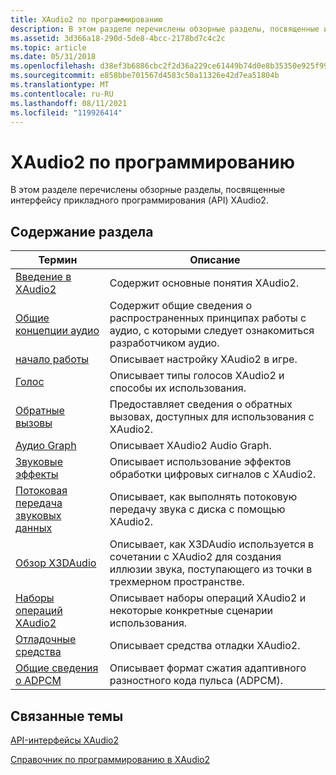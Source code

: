```yaml
---
title: XAudio2 по программированию
description: В этом разделе перечислены обзорные разделы, посвященные интерфейсу прикладного программирования (API) XAudio2.
ms.assetid: 3d366a18-290d-5de8-4bcc-2178bd7c4c2c
ms.topic: article
ms.date: 05/31/2018
ms.openlocfilehash: d38ef3b6886cbc2f2d36a229ce61449b74d0e8b35350e925f994f25c0181ddf7
ms.sourcegitcommit: e858bbe701567d4583c50a11326e42d7ea51804b
ms.translationtype: MT
ms.contentlocale: ru-RU
ms.lasthandoff: 08/11/2021
ms.locfileid: "119926414"
---
```

# <a name="xaudio2-programming-guide"></a>XAudio2 по программированию

В этом разделе перечислены обзорные разделы, посвященные интерфейсу прикладного программирования (API) XAudio2.

## <a name="in-this-section"></a>Содержание раздела



| Термин                                                                                                                                                                                       | Описание                                                                                                                              |
|--------------------------------------------------------------------------------------------------------------------------------------------------------------------------------------------|------------------------------------------------------------------------------------------------------------------------------------------|
| <span id="XAudio2_Introduction"></span><span id="xaudio2_introduction"></span><span id="XAUDIO2_INTRODUCTION"></span>[Введение в XAudio2](xaudio2-introduction.md)<br/>           | Содержит основные понятия XAudio2.<br/>                                                                                              |
| <span id="Common_Audio_Concepts"></span><span id="common_audio_concepts"></span><span id="COMMON_AUDIO_CONCEPTS"></span>[Общие концепции аудио](common-audio-concepts.md)<br/>      | Содержит общие сведения о распространенных принципах работы с аудио, с которыми следует ознакомиться разработчиком аудио.<br/>                               |
| <span id="Getting_Started"></span><span id="getting_started"></span><span id="GETTING_STARTED"></span>[начало работы](getting-started.md)<br/>                                    | Описывает настройку XAudio2 в игре.<br/>                                                                                         |
| <span id="Voices"></span><span id="voices"></span><span id="VOICES"></span>[Голос](voices.md)<br/>                                                                                 | Описывает типы голосов XAudio2 и способы их использования.<br/>                                                                   |
| <span id="Callbacks"></span><span id="callbacks"></span><span id="CALLBACKS"></span>[Обратные вызовы](callbacks.md)<br/>                                                                  | Предоставляет сведения о обратных вызовах, доступных для использования с XAudio2.<br/>                                                          |
| <span id="Audio_Graph"></span><span id="audio_graph"></span><span id="AUDIO_GRAPH"></span>[Аудио Graph](audio-graphs.md)<br/>                                                       | Описывает XAudio2 Audio Graph.<br/>                                                                                            |
| <span id="Audio_Effects"></span><span id="audio_effects"></span><span id="AUDIO_EFFECTS"></span>[Звуковые эффекты](audio-effects.md)<br/>                                              | Описывает использование эффектов обработки цифровых сигналов с XAudio2.<br/>                                                               |
| <span id="Streaming_Audio_Data"></span><span id="streaming_audio_data"></span><span id="STREAMING_AUDIO_DATA"></span>[Потоковая передача звуковых данных](streaming-audio-data.md)<br/>           | Описывает, как выполнять потоковую передачу звука с диска с помощью XAudio2.<br/>                                                                      |
| <span id="X3DAudio_Overview"></span><span id="x3daudio_overview"></span><span id="X3DAUDIO_OVERVIEW"></span>[Обзор X3DAudio](x3daudio.md)<br/>                                   | Описывает, как X3DAudio используется в сочетании с XAudio2 для создания иллюзии звука, поступающего из точки в трехмерном пространстве.<br/> |
| <span id="XAudio2_Operation_Sets"></span><span id="xaudio2_operation_sets"></span><span id="XAUDIO2_OPERATION_SETS"></span>[Наборы операций XAudio2](xaudio2-operation-sets.md)<br/> | Описывает наборы операций XAudio2 и некоторые конкретные сценарии использования.<br/>                                                 |
| <span id="Debugging_Facilities"></span><span id="debugging_facilities"></span><span id="DEBUGGING_FACILITIES"></span>[Отладочные средства](debugging-facilities.md)<br/>           | Описывает средства отладки XAudio2. <br/>                                                                                  |
| <span id="ADPCM_Overview"></span><span id="adpcm_overview"></span><span id="ADPCM_OVERVIEW"></span>[Общие сведения о ADPCM](adpcm-overview.md)<br/>                                         | Описывает формат сжатия адаптивного разностного кода пульса (ADPCM).<br/>                                         |



 

## <a name="related-topics"></a>Связанные темы

<dl> <dt>

[API-интерфейсы XAudio2](xaudio2-apis-portal.md)
</dt> <dt>

[Справочник по программированию в XAudio2](programming-reference.md)
</dt> </dl>

 

 




